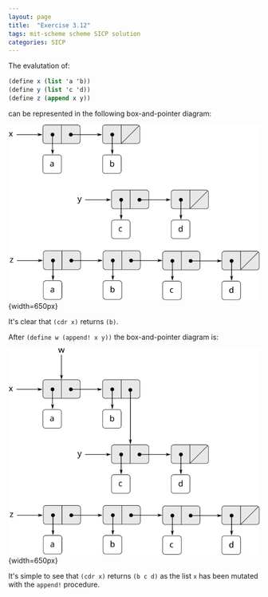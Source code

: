 ```yaml
---
layout: page
title:  "Exercise 3.12"
tags: mit-scheme scheme SICP solution
categories: SICP
---
```

The evalutation of:
```scheme
(define x (list 'a 'b))
(define y (list 'c 'd))
(define z (append x y))
```
can be represented in the following box-and-pointer diagram:

![](/images/Ex3.12a.svg){width=650px}

It's clear that `(cdr x)` returns `(b)`.

After `(define w (append! x y))` the box-and-pointer diagram is:

![](/images/Ex3.12b.svg){width=650px}

It's simple to see that `(cdr x)` returns `(b c d)` as the list `x` has been mutated with the `append!` procedure.
